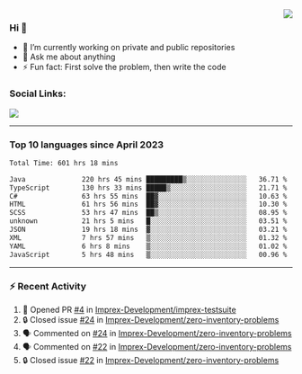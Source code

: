 <!--
<a href="https://wuffy.eu">
  <img align="right" src="https://github.com/ngloader/ngloader/blob/devcard/devcard.png" height="410" width="300" alt="NgLoader's Dev Card"/>
</a>
-->

<a href="https://wuffy.eu">
  <img align="right" src="https://github-readme-stats.vercel.app/api?username=ngloader&count_private=true&include_all_commits=true&show_icons=true&hide_rank=true&theme=dracula" />
</a>

### Hi 👋
- 🔭 I’m currently working on private and public repositories
- 💬 Ask me about anything
- ⚡ Fun fact: First solve the problem, then write the code

### Social Links:
<a href="https://discord.gg/jUtRU5Q">
  <img src="https://dcbadge.vercel.app/api/shield/128286216708685824?style=flat&theme=clean&compact=true" />
</a>

<!--
---

<div>
  <img src="https://github-readme-stats.vercel.app/api/wakatime?username=NgLoader&api_domain=wakapi.wuffy.dev&bg_color=282a36&title_color=ff6e96&icon_color=2F855A&text_color=ffffff&custom_title=Week%20Stats&layout=compact" />
</div>

---

<div>
  <img height="170" align="left" src="https://github-readme-stats.vercel.app/api?username=ngloader&count_private=true&include_all_commits=true&show_icons=true&theme=dracula" />
  <img src="https://github-readme-stats.vercel.app/api/top-langs/?username=ngloader&layout=compact&theme=dracula" />
</div>

---

<a href="https://github.com/ryo-ma/github-profile-trophy">
  <img width=800 src="https://github-profile-trophy.vercel.app/?username=ngloader&column=8&theme=dracula&no-frame=true"/>
</a>
-->

---

### Top 10 languages since April 2023

<!--START_SECTION:waka-->

```txt
Total Time: 601 hrs 18 mins

Java              220 hrs 45 mins █████████▒░░░░░░░░░░░░░░░   36.71 %
TypeScript        130 hrs 33 mins █████▒░░░░░░░░░░░░░░░░░░░   21.71 %
C#                63 hrs 55 mins  ██▓░░░░░░░░░░░░░░░░░░░░░░   10.63 %
HTML              61 hrs 56 mins  ██▓░░░░░░░░░░░░░░░░░░░░░░   10.30 %
SCSS              53 hrs 47 mins  ██▒░░░░░░░░░░░░░░░░░░░░░░   08.95 %
unknown           21 hrs 5 mins   █░░░░░░░░░░░░░░░░░░░░░░░░   03.51 %
JSON              19 hrs 18 mins  ▓░░░░░░░░░░░░░░░░░░░░░░░░   03.21 %
XML               7 hrs 57 mins   ▒░░░░░░░░░░░░░░░░░░░░░░░░   01.32 %
YAML              6 hrs 8 mins    ▒░░░░░░░░░░░░░░░░░░░░░░░░   01.02 %
JavaScript        5 hrs 48 mins   ▒░░░░░░░░░░░░░░░░░░░░░░░░   00.96 %
```

<!--END_SECTION:waka-->

---

### :zap: Recent Activity
<!--START_SECTION:activity-->
1. 💪 Opened PR [#4](https://github.com/Imprex-Development/imprex-testsuite/pull/4) in [Imprex-Development/imprex-testsuite](https://github.com/Imprex-Development/imprex-testsuite)
2. 🔒 Closed issue [#24](https://github.com/Imprex-Development/zero-inventory-problems/issues/24) in [Imprex-Development/zero-inventory-problems](https://github.com/Imprex-Development/zero-inventory-problems)
3. 🗣 Commented on [#24](https://github.com/Imprex-Development/zero-inventory-problems/issues/24#issuecomment-2095042276) in [Imprex-Development/zero-inventory-problems](https://github.com/Imprex-Development/zero-inventory-problems)
4. 🗣 Commented on [#22](https://github.com/Imprex-Development/zero-inventory-problems/issues/22#issuecomment-2090358140) in [Imprex-Development/zero-inventory-problems](https://github.com/Imprex-Development/zero-inventory-problems)
5. 🔒 Closed issue [#22](https://github.com/Imprex-Development/zero-inventory-problems/issues/22) in [Imprex-Development/zero-inventory-problems](https://github.com/Imprex-Development/zero-inventory-problems)
<!--END_SECTION:activity-->
